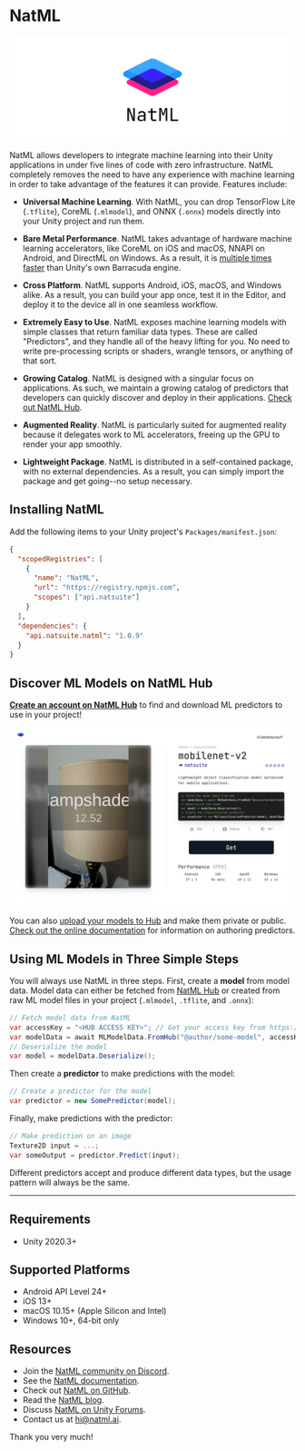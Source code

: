 # NatML

![NatML](.media/wall.png)

NatML allows developers to integrate machine learning into their Unity applications in under five lines of code with zero infrastructure. NatML completely removes the need to have any experience with machine learning in order to take advantage of the features it can provide. Features include:

- **Universal Machine Learning**. With NatML, you can drop TensorFlow Lite (`.tflite`), CoreML (`.mlmodel`), and ONNX (`.onnx`) models directly into your Unity project and run them.

- **Bare Metal Performance**. NatML takes advantage of hardware machine learning accelerators, like CoreML on iOS and macOS, NNAPI on Android, and DirectML on Windows. As a result, it is [multiple times faster](https://github.com/natsuite/ML-Bench) than Unity's own Barracuda engine.

- **Cross Platform**. NatML supports Android, iOS, macOS, and Windows alike. As a result, you can build your app once, test it in the Editor, and deploy it to the device all in one seamless workflow.

- **Extremely Easy to Use**. NatML exposes machine learning models with simple classes that return familiar data types. These are called "Predictors", and they handle all of the heavy lifting for you. No need to write pre-processing scripts or shaders, wrangle tensors, or anything of that sort.

- **Growing Catalog**. NatML is designed with a singular focus on applications. As such, we maintain a growing catalog of predictors that developers can quickly discover and deploy in their applications. [Check out NatML Hub](https://hub.natml.ai).

- **Augmented Reality**. NatML is particularly suited for augmented reality because it delegates work to ML accelerators, freeing up the GPU to render your app smoothly.

- **Lightweight Package**. NatML is distributed in a self-contained package, with no external dependencies. As a result, you can simply import the package and get going--no setup necessary.

## Installing NatML
Add the following items to your Unity project's `Packages/manifest.json`:
```json
{
  "scopedRegistries": [
    {
      "name": "NatML",
      "url": "https://registry.npmjs.com",
      "scopes": ["api.natsuite"]
    }
  ],
  "dependencies": {
    "api.natsuite.natml": "1.0.9"
  }
}
```

## Discover ML Models on NatML Hub
**[Create an account on NatML Hub](https://hub.natml.ai/profile)** to find and download ML predictors to use in your project!

![NatML Hub](.media/hub.png)

You can also [upload your models to Hub](https://hub.natml.ai/create) and make them private or public. [Check out the online documentation](https://docs.natml.ai/unity/advanced) for information on authoring predictors.

## Using ML Models in Three Simple Steps
You will always use NatML in three steps. First, create a **model** from model data. Model data can either be fetched from [NatML Hub](https://hub.natml.ai) or created from raw ML model files in your project (`.mlmodel`, `.tflite`, and `.onnx`):
```csharp
// Fetch model data from NatML
var accessKey = "<HUB ACCESS KEY>"; // Get your access key from https://hub.natml.ai/profile
var modelData = await MLModelData.FromHub("@author/some-model", accessKey);
// Deserialize the model
var model = modelData.Deserialize();
```

Then create a **predictor** to make predictions with the model:
```csharp
// Create a predictor for the model
var predictor = new SomePredictor(model);
```

Finally, make predictions with the predictor:
```csharp
// Make prediction on an image
Texture2D input = ...;
var someOutput = predictor.Predict(input);
```

Different predictors accept and produce different data types, but the usage pattern will always be the same.

___

## Requirements
- Unity 2020.3+

## Supported Platforms
- Android API Level 24+
- iOS 13+
- macOS 10.15+ (Apple Silicon and Intel)
- Windows 10+, 64-bit only

## Resources
- Join the [NatML community on Discord](https://discord.gg/y5vwgXkz2f).
- See the [NatML documentation](https://docs.natml.ai/unity).
- Check out [NatML on GitHub](https://github.com/natmlx).
- Read the [NatML blog](https://blog.natml.ai/).
- Discuss [NatML on Unity Forums](https://forum.unity.com/threads/open-beta-natml-machine-learning-runtime.1109339/).
- Contact us at [hi@natml.ai](mailto:hi@natml.ai).

Thank you very much!